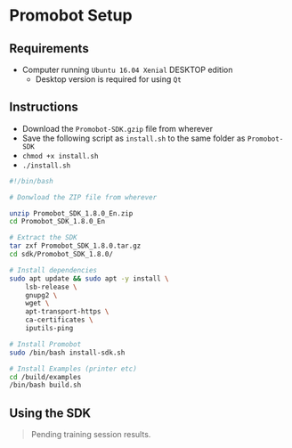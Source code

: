 # Promobot Setup 


## Requirements 

- Computer running `Ubuntu 16.04 Xenial` DESKTOP edition
  - Desktop version is required for using `Qt`


## Instructions 

- Download the `Promobot-SDK.gzip` file from wherever 
- Save the following script as `install.sh` to the same folder as `Promobot-SDK`
- `chmod +x install.sh`
- `./install.sh` 

```bash
#!/bin/bash

# Donwload the ZIP file from wherever

unzip Promobot_SDK_1.8.0_En.zip
cd Promobot_SDK_1.8.0_En

# Extract the SDK
tar zxf Promobot_SDK_1.8.0.tar.gz
cd sdk/Promobot_SDK_1.8.0/

# Install dependencies
sudo apt update && sudo apt -y install \
    lsb-release \
    gnupg2 \
    wget \
    apt-transport-https \
    ca-certificates \
    iputils-ping

# Install Promobot
sudo /bin/bash install-sdk.sh

# Install Examples (printer etc)
cd /build/examples
/bin/bash build.sh
```

## Using the SDK 

> Pending training session results. 

